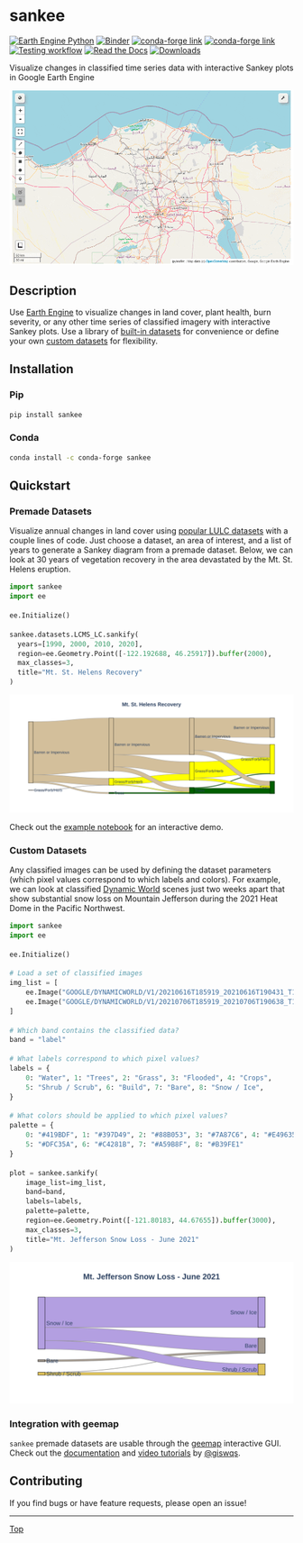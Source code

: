 # sankee

[![Earth Engine Python](https://img.shields.io/badge/Earth%20Engine%20API-Python-green)](https://developers.google.com/earth-engine/tutorials/community/intro-to-python-api)
[![Binder](https://mybinder.org/badge_logo.svg)](https://mybinder.org/v2/gh/aazuspan/sankee/HEAD?filepath=docs%2Fexamples%2Fmodis_snow_and_ice.ipynb)
[![conda-forge link](https://img.shields.io/conda/vn/conda-forge/sankee)](https://anaconda.org/conda-forge/sankee)
[![conda-forge link](https://img.shields.io/pypi/v/sankee)](https://pypi.org/project/sankee)
[![Testing workflow](https://github.com/aazuspan/sankee/actions/workflows/test.yml/badge.svg)](https://github.com/aazuspan/sankee/actions/workflows/test.yml)
[![Read the Docs](https://readthedocs.org/projects/sankee/badge/?version=latest&style=flat)](https://sankee.readthedocs.io/en/latest/?badge=latest)
[![Downloads](https://pepy.tech/badge/sankee)](https://pepy.tech/project/sankee)

Visualize changes in classified time series data with interactive Sankey plots in Google Earth Engine

![Sankee example showing grassland expansion in the Nile Delta](docs/_static/demo.gif)

## Description

Use [Earth Engine](https://github.com/google/earthengine-api) to visualize changes in land cover, plant health, burn severity, or any other time series of classified imagery with interactive Sankey plots. Use a library of [built-in datasets](https://sankee.readthedocs.io/en/latest/sankee.html#premade-datasets) for convenience or define your own [custom datasets](https://sankee.readthedocs.io/en/latest/sankee.html#custom-datasets) for flexibility.


## Installation

### Pip

```bash
pip install sankee
```

### Conda

```bash
conda install -c conda-forge sankee
```

## Quickstart

### Premade Datasets

Visualize annual changes in land cover using [popular LULC datasets](https://sankee.readthedocs.io/en/latest/sankee.html#supported-datasets) with a couple lines of code. Just choose a dataset, an area of interest, and a list of years to generate a Sankey diagram from a premade dataset. Below, we can look at 30 years of vegetation recovery in the area devastated by the Mt. St. Helens eruption.

```python
import sankee
import ee

ee.Initialize()

sankee.datasets.LCMS_LC.sankify(
  years=[1990, 2000, 2010, 2020],
  region=ee.Geometry.Point([-122.192688, 46.25917]).buffer(2000),
  max_classes=3,
  title="Mt. St. Helens Recovery"
)
```

![Proportions of land cover over 4 periods increase from barren to grass and tree cover in a Sankey diagram](docs/_static/helens_recovery.png)

Check out the [example notebook](https://sankee.readthedocs.io/en/latest/examples/modis_snow_and_ice.html) for an interactive demo.

### Custom Datasets

Any classified images can be used by defining the dataset parameters (which pixel values correspond to which labels and colors). For example, we can look at classified [Dynamic World](https://developers.google.com/earth-engine/datasets/catalog/GOOGLE_DYNAMICWORLD_V1) scenes just two weeks apart that show substantial snow loss on Mountain Jefferson during the 2021 Heat Dome in the Pacific Northwest.

```python
import sankee
import ee

ee.Initialize()

# Load a set of classified images
img_list = [
    ee.Image("GOOGLE/DYNAMICWORLD/V1/20210616T185919_20210616T190431_T10TEQ"),
    ee.Image("GOOGLE/DYNAMICWORLD/V1/20210706T185919_20210706T190638_T10TEQ")
]

# Which band contains the classified data?
band = "label"

# What labels correspond to which pixel values?
labels = {
    0: "Water", 1: "Trees", 2: "Grass", 3: "Flooded", 4: "Crops",
    5: "Shrub / Scrub", 6: "Build", 7: "Bare", 8: "Snow / Ice",
}

# What colors should be applied to which pixel values?
palette = {
    0: "#419BDF", 1: "#397D49", 2: "#88B053", 3: "#7A87C6", 4: "#E49635",
    5: "#DFC35A", 6: "#C4281B", 7: "#A59B8F", 8: "#B39FE1"
}

plot = sankee.sankify(
    image_list=img_list, 
    band=band, 
    labels=labels,
    palette=palette,
    region=ee.Geometry.Point([-121.80183, 44.67655]).buffer(3000), 
    max_classes=3,
    title="Mt. Jefferson Snow Loss - June 2021"
)
```

![](docs/_static/jefferson_snow.png)

### Integration with geemap

`sankee` premade datasets are usable through the [geemap](https://github.com/giswqs/geemap) interactive GUI. Check out the [documentation](https://geemap.org/notebooks/75_sankee/) and [video tutorials](https://www.youtube.com/watch?v=IZWpJYX6w8I) by [@giswqs](https://github.com/giswqs).


## Contributing

If you find bugs or have feature requests, please open an issue!

---

[Top](https://github.com/aazuspan/sankee#sankee)
